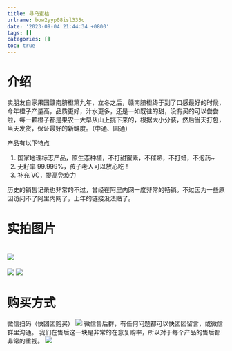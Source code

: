 ```yaml
---
title: 寻乌蜜桔
urlname: bow2yyp08isl335c
date: '2023-09-04 21:44:34 +0800'
tags: []
categories: []
toc: true
---
```


# 介绍

卖朋友自家果园赣南脐橙第九年，立冬之后，赣南脐橙终于到了口感最好的时候，今年橙子产量高，品质更好，汁水更多，还是一如既往的甜，没有买的可以尝尝啦，每一颗橙子都是果农一大早从山上挑下来的，根据大小分装，然后当天打包，当天发货，保证最好的新鲜度。（中通、圆通）

产品有以下特点

1. 国家地理标志产品，原生态种植，不打甜蜜素，不催熟，不打蜡，不泡药~
2. 无籽率 99.999%，孩子老人可以放心吃！
3. 补充 VC，提高免疫力

历史的销售记录也非常的不过，曾经在阿里内网一度非常的畅销。不过因为一些原因访问不了阿里内网了，上年的链接没法贴了。

# 实拍图片

# ![](/images/yuque/Fn5FPJ38HjuGzDGxmhY_M7fQ1pbu.jpeg)

![](/images/yuque/Fps2ga8QGg8jYjmNNbrJAL8FFI0i.jpeg)
![](/images/yuque/Fv1wwgdw8ig8dPdudECpGRqqXxcj.jpeg)

# 购买方式

微信扫码（快团团购买）
![](/images/yuque/FpcBrgOilRrZq-IGPI1bdeG4UXoX.png)
微信售后群，有任何问题都可以快团团留言，或微信群里沟通。
我们在售后这一块是非常的在意复购率，所以对于每个产品的售后都非常的重视。
![](/images/yuque/FpmRIQlHQY5E71d_UD52ntrXq-Vp.jpeg)
